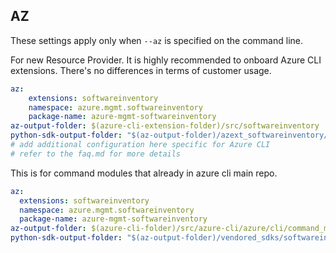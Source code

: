 ## AZ

These settings apply only when `--az` is specified on the command line.

For new Resource Provider. It is highly recommended to onboard Azure CLI extensions. There's no differences in terms of customer usage. 

``` yaml $(az) && $(target-mode) != 'core'
az:
    extensions: softwareinventory
    namespace: azure.mgmt.softwareinventory
    package-name: azure-mgmt-softwareinventory
az-output-folder: $(azure-cli-extension-folder)/src/softwareinventory
python-sdk-output-folder: "$(az-output-folder)/azext_softwareinventory/vendored_sdks/softwareinventory"
# add additional configuration here specific for Azure CLI
# refer to the faq.md for more details
```



This is for command modules that already in azure cli main repo. 
``` yaml $(az) && $(target-mode) == 'core'
az:
  extensions: softwareinventory
  namespace: azure.mgmt.softwareinventory
  package-name: azure-mgmt-softwareinventory
az-output-folder: $(azure-cli-folder)/src/azure-cli/azure/cli/command_modules/softwareinventory
python-sdk-output-folder: "$(az-output-folder)/vendored_sdks/softwareinventory"
``` 